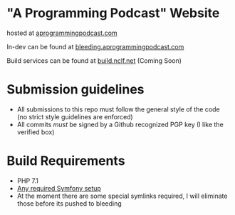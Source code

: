 "A Programming Podcast" Website
================================

hosted at [aprogrammingpodcast.com](https://aprogrammingpodcast.com)

In-dev can be found at [bleeding.aprogrammingpodcast.com](https://bleeding.aprogrammingpodcast.com)

Build services can be found at [build.nclf.net](https://build.nclf.net) (Coming Soon)

Submission guidelines
=====================
* All submissions to this repo must follow the general style of the code
  (no strict style guidelines are enforced)
* All commits *must* be signed by a Github recognized PGP key (I like the verified box)

Build Requirements
==================
* PHP 7.1
* [Any required Symfony setup](https://symfony.com/doc/3.1.5/setup.html)
* At the moment there are some special symlinks required, I will eliminate
  those before its pushed to bleeding